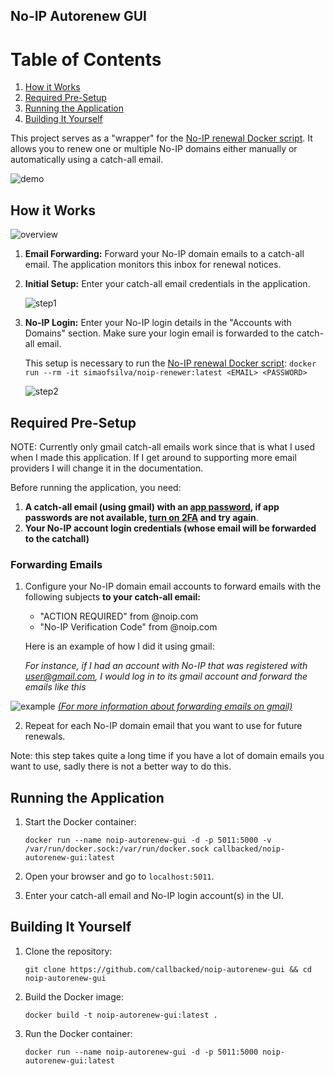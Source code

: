 
## No-IP Autorenew GUI

# Table of Contents

1. [How it Works](#how-it-works)
2. [Required Pre-Setup](#required-pre-setup)
3. [Running the Application](#running-the-application)
4. [Building It Yourself](#building-it-yourself)

This project serves as a "wrapper" for the [No-IP renewal Docker script](https://github.com/simao-silva/noip-renewer). It allows you to renew one or multiple No-IP domains either manually or automatically using a catch-all email.

![demo](https://raw.githubusercontent.com/callbacked/noip-autorenew-gui/master/assets/demo.png)

## How it Works

![overview](https://raw.githubusercontent.com/callbacked/noip-autorenew-gui/2a86e95a41c3bbc5c76c3f01345116ad239c58cb/assets/overview.svg) 

1. **Email Forwarding:** Forward your No-IP domain emails to a catch-all email. The application monitors this inbox for renewal notices.

2. **Initial Setup:** Enter your catch-all email credentials in the application. 

   ![step1](https://raw.githubusercontent.com/callbacked/noip-autorenew-gui/master/assets/step1.gif)

3. **No-IP Login:** Enter your No-IP login details in the "Accounts with Domains" section. Make sure your login email is forwarded to the catch-all email.

   This setup is necessary to run the [No-IP renewal Docker script](https://github.com/simao-silva/noip-renewer): `docker run --rm -it simaofsilva/noip-renewer:latest <EMAIL> <PASSWORD>`

   ![step2](https://raw.githubusercontent.com/callbacked/noip-autorenew-gui/master/assets/step2.gif)

## Required Pre-Setup
NOTE: Currently only gmail catch-all emails work since that is what I used when I made this application. If I get around to supporting more email providers I will change it in the documentation. 

Before running the application, you need:

1. **A catch-all email (using gmail) with an [app password](https://myaccount.google.com/apppasswords), if app passwords are not available, [turn on 2FA](https://support.google.com/accounts/answer/185839) and try again**.
2. **Your No-IP account login credentials (whose email will be forwarded to the catchall)**

### Forwarding Emails

1. Configure your No-IP domain email accounts to forward emails with the following subjects **to your catch-all email:**
   - "ACTION REQUIRED" from @noip.com
   - "No-IP Verification Code" from @noip.com

   Here is an example of how I did it using gmail:
   
   *For instance, if I had an account with No-IP that was registered with user@gmail.com, I would log in to its gmail account and forward the emails like this*

![example](https://raw.githubusercontent.com/callbacked/noip-autorenew-gui/master/assets/gmailexample.png)
[*(For more information about forwarding emails on gmail)*](https://support.google.com/mail/answer/10957?hl=en)

2. Repeat for each No-IP domain email that you want to use for future renewals.

Note: this step takes quite a long time if you have a lot of domain emails you want to use, sadly there is not a better way to do this.

## Running the Application

1. Start the Docker container:

   `docker run --name noip-autorenew-gui -d -p 5011:5000 -v /var/run/docker.sock:/var/run/docker.sock callbacked/noip-autorenew-gui:latest`

2. Open your browser and go to `localhost:5011`. 

3. Enter your catch-all email and No-IP login account(s) in the UI.

## Building It Yourself

1. Clone the repository:

   `git clone https://github.com/callbacked/noip-autorenew-gui && cd noip-autorenew-gui`

2. Build the Docker image:

   `docker build -t noip-autorenew-gui:latest .`

3. Run the Docker container:

   `docker run --name noip-autorenew-gui -d -p 5011:5000 noip-autorenew-gui:latest`
